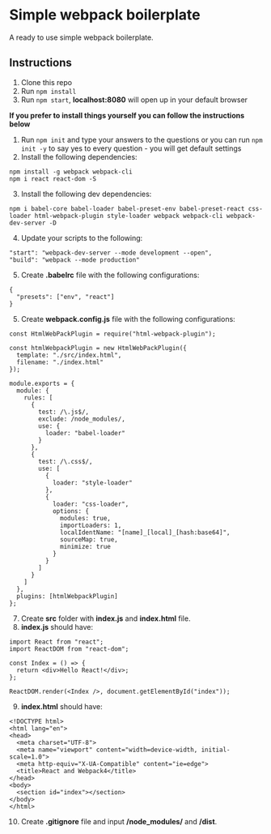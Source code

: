# Simple webpack boilerplate

A ready to use simple webpack boilerplate.

## Instructions

1.  Clone this repo
2.  Run `npm install`
3.  Run `npm start`, **localhost:8080** will open up in your default browser

**If you prefer to install things yourself you can follow the instructions below**

1.  Run `npm init` and type your answers to the questions or you can run `npm init -y` to say yes to every question - you will get default settings
2.  Install the following dependencies:
```
npm install -g webpack webpack-cli
npm i react react-dom -S
```
3.  Install the following dev dependencies:
```
npm i babel-core babel-loader babel-preset-env babel-preset-react css-loader html-webpack-plugin style-loader webpack webpack-cli webpack-dev-server -D
```
4. Update your scripts to the following:
```
"start": "webpack-dev-server --mode development --open",
"build": "webpack --mode production"
```
5. Create **.babelrc** file with the following configurations:
```
{
  "presets": ["env", "react"]
}
```
5. Create **webpack.config.js** file with the following configurations:
```
const HtmlWebPackPlugin = require("html-webpack-plugin");

const htmlWebpackPlugin = new HtmlWebPackPlugin({
  template: "./src/index.html",
  filename: "./index.html"
});

module.exports = {
  module: {
    rules: [
      {
        test: /\.js$/,
        exclude: /node_modules/,
        use: {
          loader: "babel-loader"
        }
      },
      {
        test: /\.css$/,
        use: [
          {
            loader: "style-loader"
          },
          {
            loader: "css-loader",
            options: {
              modules: true,
              importLoaders: 1,
              localIdentName: "[name]_[local]_[hash:base64]",
              sourceMap: true,
              minimize: true
            }
          }
        ]
      }
    ]
  },
  plugins: [htmlWebpackPlugin]
};
```
7. Create **src** folder with **index.js** and **index.html** file.
8. **index.js** should have:
```
import React from "react";
import ReactDOM from "react-dom";

const Index = () => {
  return <div>Hello React!</div>;
};

ReactDOM.render(<Index />, document.getElementById("index"));
```
9. **index.html** should have:
```
<!DOCTYPE html>
<html lang="en">
<head>
  <meta charset="UTF-8">
  <meta name="viewport" content="width=device-width, initial-scale=1.0">
  <meta http-equiv="X-UA-Compatible" content="ie=edge">
  <title>React and Webpack4</title>
</head>
<body>
  <section id="index"></section>
</body>
</html>
```
10. Create **.gitignore** file and input **/node_modules/** and **/dist**.
